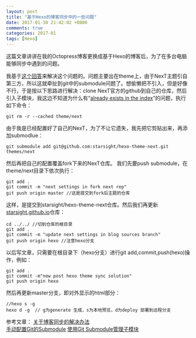 ```yaml
---
layout: post
title: "基于Hexo的博客同步中的一些问题"
date: 2017-01-30 21:42:02 +0800
comments: true
categories: 2017-01
tags: [Hexo]
---
```

这篇文章讲讲在我的Octopress博客更换成基于Hexo的博客后，为了在多台电脑能够同步中遇到的问题。<!--more-->

我基于[这个回答](https://www.zhihu.com/question/21193762)来解决这个问题的。问题主要出在theme上，由于NexT主题引自第三方，所以这就牵扯到git中的submodule问题了。想偷懒把不引入，但是好像不行，于是按以下思路进行解决：clone NexT官方的github到自己的仓库，然后引入子模块，我这边不知道为什么有“[already exists in the index](https://my.oschina.net/jerikc/blog/513039)”的问题，执行如下命令：
```
git rm -r --cached theme/next
```

由于我是已经配置好了自己的NexT，为了不让它遗失，我先把它剪贴出来，再添加submodlue：
```
git submodule add git@github.com:starsight/hexo-theme-next.git themes/next
```

然后再把自己的配置覆盖fork下来的NexT仓库。
我们先要push submodule，在theme/next目录下依次执行：
```
git add .
git commit -m "next settings in fork next rep"
git push origin master //这是提交到fork后主题的仓库
```

这样，是提交到starsight/hexo-theme-next仓库。然后我们再更新[starsight.github.io](https://github.com/starsight/starsight.github.io)仓库：
```
cd ../../ //切到仓库的根目录
git add .
git commit -m "update next settings in blog sources branch"
git push origin hexo //注意hexo分支
```

以后写文章，只需要在根目录下（hexo分支）进行git add,commit,push(hexo)操作，例如：
```
git add .
git commit -m"new post hexo theme sync solution"
git push origin hexo
```

然后再更新master分支，即对外显示的html部分：
```
//hexo s -g
hexo d -g  // g为generate 生成，s为本地预览，d为deploy 部署到远程分支
```
参考文章：
[关于博客同步的解决办法](http://devtian.me/2015/03/17/blog-sync-solution/)  
[手动配置Git的Submodule](https://cragod.github.io/2016/GitSubmodule/)
[使用Git Submodule管理子模块](https://segmentfault.com/a/1190000003076028)